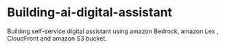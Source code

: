 # Building-ai-digital-assistant
Building self-service digital assistant using amazon Bedrock, amazon Lex , CloudFront and amazon S3 bucket.
